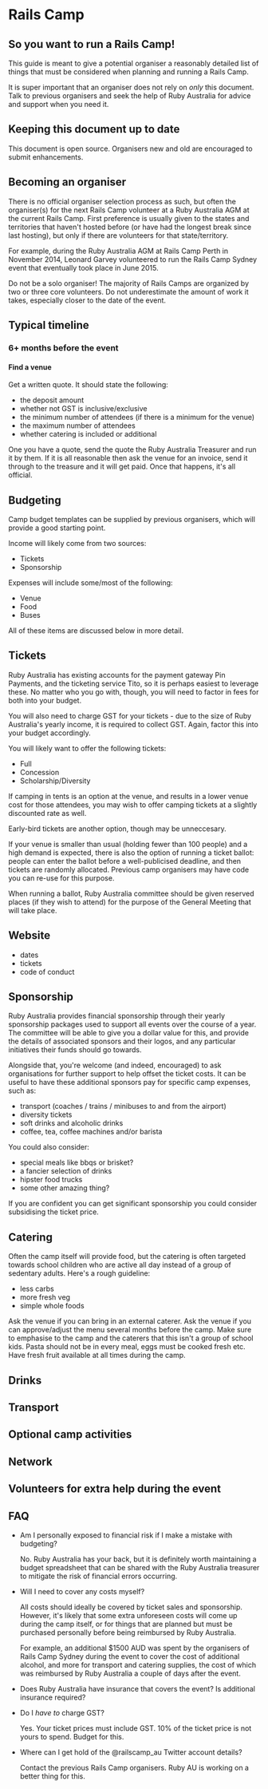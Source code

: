 # Rails Camp

## So you want to run a Rails Camp!

This guide is meant to give a potential organiser a reasonably detailed list of things that must be considered when planning and running a Rails Camp.

It is super important that an organiser does not rely on *only* this document. Talk to previous organisers and seek the help of Ruby Australia for advice and support when you need it.

## Keeping this document up to date

This document is open source. Organisers new and old are encouraged to submit enhancements.

## Becoming an organiser

There is no official organiser selection process as such, but often the organiser(s) for the next Rails Camp volunteer at a Ruby Australia AGM at the current Rails Camp. First preference is usually given to the states and territories that haven't hosted before (or have had the longest break since last hosting), but only if there are volunteers for that state/territory.

For example, during the Ruby Australia AGM at Rails Camp Perth in November 2014, Leonard Garvey volunteered to run the Rails Camp Sydney event that eventually took place in June 2015.

Do not be a solo organiser! The majority of Rails Camps are organized by two or three core volunteers. Do not underestimate the amount of work it takes, especially closer to the date of the event.


## Typical timeline

### 6+ months before the event

#### Find a venue

Get a written quote. It should state the following:

  - the deposit amount
  - whether not GST is inclusive/exclusive
  - the minimum number of attendees (if there is a minimum for the venue)
  - the maximum number of attendees
  - whether catering is included or additional

One you have a quote, send the quote the Ruby Australia Treasurer and run it by them.  If it is all reasonable then ask the venue for an invoice, send it through to the treasure and it will get paid. Once that happens, it's all official.

## Budgeting

Camp budget templates can be supplied by previous organisers, which will provide a good starting point.

Income will likely come from two sources:

* Tickets
* Sponsorship

Expenses will include some/most of the following:

* Venue
* Food
* Buses

All of these items are discussed below in more detail.

## Tickets

Ruby Australia has existing accounts for the payment gateway Pin Payments, and the ticketing service Tito, so it is perhaps easiest to leverage these. No matter who you go with, though, you will need to factor in fees for both into your budget.

You will also need to charge GST for your tickets - due to the size of Ruby Australia's yearly income, it is required to collect GST. Again, factor this into your budget accordingly.

You will likely want to offer the following tickets:

* Full
* Concession
* Scholarship/Diversity

If camping in tents is an option at the venue, and results in a lower venue cost for those attendees, you may wish to offer camping tickets at a slightly discounted rate as well.

Early-bird tickets are another option, though may be unneccesary.

If your venue is smaller than usual (holding fewer than 100 people) and a high demand is expected, there is also the option of running a ticket ballot: people can enter the ballot before a well-publicised deadline, and then tickets are randomly allocated. Previous camp organisers may have code you can re-use for this purpose.

When running a ballot, Ruby Australia committee should be given reserved places (if they wish to attend) for the purpose of the General Meeting that will take place.

## Website

 - dates
 - tickets
 - code of conduct

## Sponsorship

Ruby Australia provides financial sponsorship through their yearly sponsorship packages used to support all events over the course of a year. The committee will be able to give you a dollar value for this, and provide the details of associated sponsors and their logos, and any particular initiatives their funds should go towards.

Alongside that, you're welcome (and indeed, encouraged) to ask organisations for further support to help offset the ticket costs. It can be useful to have these additional sponsors pay for specific camp expenses, such as:

- transport (coaches / trains / minibuses to and from the airport)
- diversity tickets
- soft drinks and alcoholic drinks
- coffee, tea, coffee machines and/or barista

You could also consider:

- special meals like bbqs or brisket?
- a fancier selection of drinks
- hipster food trucks
- some other amazing thing?

If you are confident you can get significant sponsorship you could consider subsidising the ticket price.

## Catering

Often the camp itself will provide food, but the catering is often targeted towards school children who are active all day instead of a group of sedentary adults. Here's a rough guideline:

- less carbs
- more fresh veg
- simple whole foods

Ask the venue if you can bring in an external caterer.
Ask the venue if you can approve/adjust the menu several months before the camp.
Make sure to emphasise to the camp and the caterers that this isn't a group of school kids. Pasta should not be in every meal, eggs must be cooked fresh etc.
Have fresh fruit available at all times during the camp.

## Drinks

## Transport

## Optional camp activities

## Network

## Volunteers for extra help during the event

## FAQ

- Am I personally exposed to financial risk if I make a mistake with budgeting?

  No. Ruby Australia has your back, but it is definitely worth maintaining a budget spreadsheet that can be shared with the Ruby Australia treasurer to mitigate the risk of financial errors occurring.

- Will I need to cover any costs myself?

  All costs should ideally be covered by ticket sales and sponsorship. However, it's likely that some extra unforeseen costs will come up during the camp itself, or for things that are planned but must be purchased personally before being reimbursed by Ruby Australia.

  For example, an additional $1500 AUD was spent by the organisers of Rails Camp Sydney during the event to cover the cost of additional alcohol, and more for transport and catering supplies, the cost of which was reimbursed by Ruby Australia a couple of days after the event.

- Does Ruby Australia have insurance that covers the event? Is additional insurance required?

- Do I *have to* charge GST?

  Yes. Your ticket prices must include GST. 10% of the ticket price is not yours to spend. Budget for this.

- Where can I get hold of the @railscamp_au Twitter account details?

  Contact the previous Rails Camp organisers. Ruby AU is working on a better thing for this.
